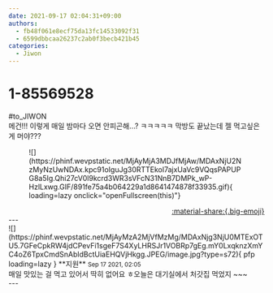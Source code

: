```yaml
---
date: 2021-09-17 02:04:31+09:00
authors:
  - fb48f061e8ecf75da13fc14533092f31
  - 6599dbbcaa26237c2ab0f3becb421b45
categories:
  - Jiwon
---
```


# 1-85569528

<div class="post-container" markdown="1">
<div class="content-container md-sidebar__scrollwrap" markdown="1">

\#to_JIWON <br>메건!!! 이렇게 매일 밤마다 오면 안피곤해...? ㅋㅋㅋㅋㅋ 막방도 끝났는데 젤 먹고싶은게 머야???
<figure markdown="1">
![](https://phinf.wevpstatic.net/MjAyMjA3MDJfMjAw/MDAxNjU2NzMyNzUwNDAx.kpc91oIguJg30RTTEkol7ajxUaVc9VQqsPAPUPG8a5Ig.Qhi27cV0l9kcrd3WR3sVFcN31NnB7DMPk_wP-HzlLxwg.GIF/891fe75a4b064229a1d8641474878f33935.gif){ loading=lazy onclick="openFullscreen(this)"}
</figure>


</div>
</div>

<div style="text-align: right;" markdown="1">
<a href="https://weverse.io/fromis9/fanpost/1-85569528" style="text-align: right;">:material-share:{.big-emoji}</a>
</div>
---

<div class="comments-container md-sidebar__scrollwrap" markdown="1">
<div class="comment" markdown="1">
<div class='id-container' markdown="1">
![](https://phinf.wevpstatic.net/MjAyMzA2MjVfMzMg/MDAxNjg3NjU0MTExOTU5.7GFeCpkRW4jdCPevFi1sgeF7S4XyLHRSJr1VOBRp7gEg.mY0LxqknzXmYC4oZ6TpxCmdSnAbldBctUiaEHQVjHkgg.JPEG/image.jpg?type=s72){ pfp loading=lazy }
**<span class="artist">지원</span>** <small>Sep 17 2021, 02:05</small><br>
</div>
<div class='comment-body' markdown="1">
매일 맛있는 걸 먹고 있어서 딱히 없어요 ㅎ오늘은 대기실에서 처갓집 먹었지 ~~~
</div>
</div>
</div>
---
